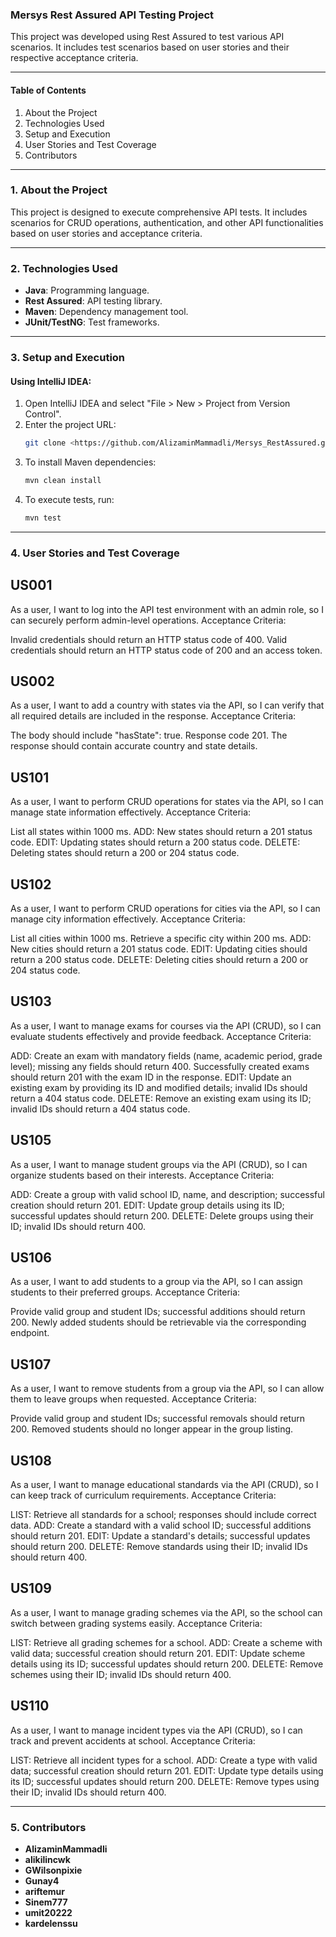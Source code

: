 ### **Mersys Rest Assured API Testing Project**

This project was developed using Rest Assured to test various API scenarios. It includes test scenarios based on user stories and their respective acceptance criteria.

---

#### **Table of Contents**
1. About the Project
2. Technologies Used
3. Setup and Execution
4. User Stories and Test Coverage
5. Contributors

---

### **1. About the Project**

This project is designed to execute comprehensive API tests. It includes scenarios for CRUD operations, authentication, and other API functionalities based on user stories and acceptance criteria.

---

### **2. Technologies Used**

- **Java**: Programming language.
- **Rest Assured**: API testing library.
- **Maven**: Dependency management tool.
- **JUnit/TestNG**: Test frameworks.

---

### **3. Setup and Execution**

#### Using IntelliJ IDEA:
1. Open IntelliJ IDEA and select "File > New > Project from Version Control".
2. Enter the project URL:
   ```bash
   git clone <https://github.com/AlizaminMammadli/Mersys_RestAssured.git>
   ```
3. To install Maven dependencies:
   ```bash
   mvn clean install
   ```
4. To execute tests, run:
   ```bash
   mvn test
   ```

---

### **4. User Stories and Test Coverage**

## US001
As a user, I want to log into the API test environment with an admin role, so I can securely perform admin-level operations.
Acceptance Criteria:

Invalid credentials should return an HTTP status code of 400.
Valid credentials should return an HTTP status code of 200 and an access token.

## US002
As a user, I want to add a country with states via the API, so I can verify that all required details are included in the response.
Acceptance Criteria:

The body should include "hasState": true.
Response code 201.
The response should contain accurate country and state details.

## US101
As a user, I want to perform CRUD operations for states via the API, so I can manage state information effectively.
Acceptance Criteria:

List all states within 1000 ms.
ADD: New states should return a 201 status code.
EDIT: Updating states should return a 200 status code.
DELETE: Deleting states should return a 200 or 204 status code.

## US102
As a user, I want to perform CRUD operations for cities via the API, so I can manage city information effectively.
Acceptance Criteria:

List all cities within 1000 ms.
Retrieve a specific city within 200 ms.
ADD: New cities should return a 201 status code.
EDIT: Updating cities should return a 200 status code.
DELETE: Deleting cities should return a 200 or 204 status code.

## US103
As a user, I want to manage exams for courses via the API (CRUD), so I can evaluate students effectively and provide feedback.
Acceptance Criteria:

ADD: Create an exam with mandatory fields (name, academic period, grade level); missing any fields should return 400.
Successfully created exams should return 201 with the exam ID in the response.
EDIT: Update an existing exam by providing its ID and modified details; invalid IDs should return a 404 status code.
DELETE: Remove an existing exam using its ID; invalid IDs should return a 404 status code.

## US105
As a user, I want to manage student groups via the API (CRUD), so I can organize students based on their interests.
Acceptance Criteria:

ADD: Create a group with valid school ID, name, and description; successful creation should return 201.
EDIT: Update group details using its ID; successful updates should return 200.
DELETE: Delete groups using their ID; invalid IDs should return 400.

## US106
As a user, I want to add students to a group via the API, so I can assign students to their preferred groups.
Acceptance Criteria:

Provide valid group and student IDs; successful additions should return 200.
Newly added students should be retrievable via the corresponding endpoint.

## US107
As a user, I want to remove students from a group via the API, so I can allow them to leave groups when requested.
Acceptance Criteria:

Provide valid group and student IDs; successful removals should return 200.
Removed students should no longer appear in the group listing.

## US108
As a user, I want to manage educational standards via the API (CRUD), so I can keep track of curriculum requirements.
Acceptance Criteria:

LIST: Retrieve all standards for a school; responses should include correct data.
ADD: Create a standard with a valid school ID; successful additions should return 201.
EDIT: Update a standard's details; successful updates should return 200.
DELETE: Remove standards using their ID; invalid IDs should return 400.

## US109
As a user, I want to manage grading schemes via the API, so the school can switch between grading systems easily.
Acceptance Criteria:

LIST: Retrieve all grading schemes for a school.
ADD: Create a scheme with valid data; successful creation should return 201.
EDIT: Update scheme details using its ID; successful updates should return 200.
DELETE: Remove schemes using their ID; invalid IDs should return 400.

## US110
As a user, I want to manage incident types via the API (CRUD), so I can track and prevent accidents at school.
Acceptance Criteria:

LIST: Retrieve all incident types for a school.
ADD: Create a type with valid data; successful creation should return 201.
EDIT: Update type details using its ID; successful updates should return 200.
DELETE: Remove types using their ID; invalid IDs should return 400.


---

### **5. Contributors**

- **AlizaminMammadli**  
- **alikilincwk**  
- **GWilsonpixie**
- **Gunay4**
- **ariftemur**
- **Sinem777**
- **umit20222**
- **kardelenssu**


